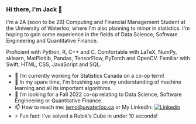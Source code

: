### Hi there, I'm Jack 👋

I'm a 2A (soon to be 2B) Computing and Financial Management Student at the University of Waterloo, where I'm also planning to minor in statistics. I'm hoping to gain some experience in the fields of Data Science, Software Engineering and Quantitative Finance.

Proficient with Python, R, C++ and C. 
Comfortable with LaTeX, NumPy, sklearn, MatPlotlib, Pandas, TensorFlow, PyTorch and OpenCV. 
Familiar with Swift, HTML, CSS, JavaScript and SQL.

* 🔭 I’m currently working for Statistics Canada on a co-op term!
* 🌱 In my spare time, I'm brushing up on my understanding of machine learning and all its important algorithms.
* 🤔 I’m looking for a Fall 2022 co-op relating to Data Science, Software Engineering or Quantitative Finance.
* 📫 How to reach me: jemo@uwaterloo.ca or My LinkedIn: [![Linkedin](https://i.stack.imgur.com/gVE0j.png) ](https://www.linkedin.com/in/jack-emo-ab03561b0/)
* ⚡️ Fun fact: I've solved a Rubik's Cube in under 10 seconds!
<!--
**jack-emo/jack-emo** is a ✨ _special_ ✨ repository because its `README.md` (this file) appears on your GitHub profile.

Here are some ideas to get you started:

- 🔭 I’m currently working on ...
- 🌱 I’m currently learning ...
- 👯 I’m looking to collaborate on ...
- 🤔 I’m looking for help with ...
- 💬 Ask me about ...
- 📫 How to reach me: ...
- 😄 Pronouns: ...
- ⚡ Fun fact: ...
-->
